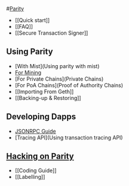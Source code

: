 #[Parity](Home)
- [[Quick start]]
- [[FAQ]]
- [[Secure Transaction Signer]]

## Using Parity
- [With Mist](Using parity with mist)
- [For Mining](Mining)
- [For Private Chains](Private Chains)
- [For PoA Chains](Proof of Authority Chains)
- [[Importing From Geth]]
- [[Backing-up & Restoring]]

## Developing Dapps
- [JSONRPC Guide](JSONRPC)
- [Tracing API](Using transaction tracing API)

## [Hacking on Parity](Developers)
- [[Coding Guide]]
- [[Labelling]]